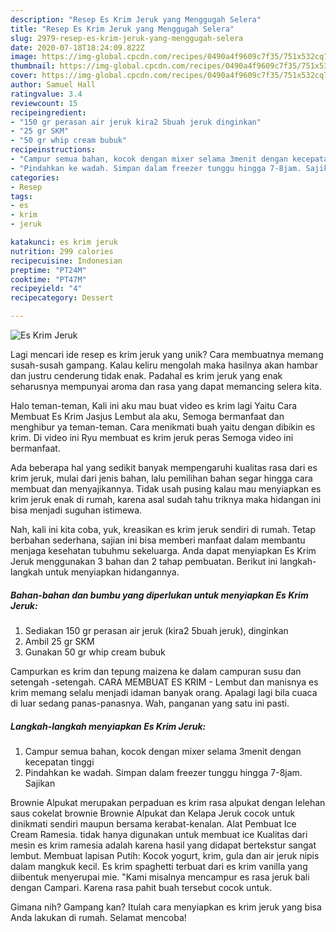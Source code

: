 ```yaml
---
description: "Resep Es Krim Jeruk yang Menggugah Selera"
title: "Resep Es Krim Jeruk yang Menggugah Selera"
slug: 2979-resep-es-krim-jeruk-yang-menggugah-selera
date: 2020-07-18T18:24:09.822Z
image: https://img-global.cpcdn.com/recipes/0490a4f9609c7f35/751x532cq70/es-krim-jeruk-foto-resep-utama.jpg
thumbnail: https://img-global.cpcdn.com/recipes/0490a4f9609c7f35/751x532cq70/es-krim-jeruk-foto-resep-utama.jpg
cover: https://img-global.cpcdn.com/recipes/0490a4f9609c7f35/751x532cq70/es-krim-jeruk-foto-resep-utama.jpg
author: Samuel Hall
ratingvalue: 3.4
reviewcount: 15
recipeingredient:
- "150 gr perasan air jeruk kira2 5buah jeruk dinginkan"
- "25 gr SKM"
- "50 gr whip cream bubuk"
recipeinstructions:
- "Campur semua bahan, kocok dengan mixer selama 3menit dengan kecepatan tinggi"
- "Pindahkan ke wadah. Simpan dalam freezer tunggu hingga 7-8jam. Sajikan"
categories:
- Resep
tags:
- es
- krim
- jeruk

katakunci: es krim jeruk 
nutrition: 299 calories
recipecuisine: Indonesian
preptime: "PT24M"
cooktime: "PT47M"
recipeyield: "4"
recipecategory: Dessert

---
```



![Es Krim Jeruk](https://img-global.cpcdn.com/recipes/0490a4f9609c7f35/751x532cq70/es-krim-jeruk-foto-resep-utama.jpg)

Lagi mencari ide resep es krim jeruk yang unik? Cara membuatnya memang susah-susah gampang. Kalau keliru mengolah maka hasilnya akan hambar dan justru cenderung tidak enak. Padahal es krim jeruk yang enak seharusnya mempunyai aroma dan rasa yang dapat memancing selera kita.

Halo teman-teman, Kali ini aku mau buat video es krim lagi Yaitu Cara Membuat Es Krim Jasjus Lembut ala aku, Semoga bermanfaat dan menghibur ya teman-teman. Cara menikmati buah yaitu dengan dibikin es krim. Di video ini Ryu membuat es krim jeruk peras Semoga video ini bermanfaat.

Ada beberapa hal yang sedikit banyak mempengaruhi kualitas rasa dari es krim jeruk, mulai dari jenis bahan, lalu pemilihan bahan segar hingga cara membuat dan menyajikannya. Tidak usah pusing kalau mau menyiapkan es krim jeruk enak di rumah, karena asal sudah tahu triknya maka hidangan ini bisa menjadi suguhan istimewa.


Nah, kali ini kita coba, yuk, kreasikan es krim jeruk sendiri di rumah. Tetap berbahan sederhana, sajian ini bisa memberi manfaat dalam membantu menjaga kesehatan tubuhmu sekeluarga. Anda dapat menyiapkan Es Krim Jeruk menggunakan 3 bahan dan 2 tahap pembuatan. Berikut ini langkah-langkah untuk menyiapkan hidangannya.

<!--inarticleads1-->

##### Bahan-bahan dan bumbu yang diperlukan untuk menyiapkan Es Krim Jeruk:

1. Sediakan 150 gr perasan air jeruk (kira2 5buah jeruk), dinginkan
1. Ambil 25 gr SKM
1. Gunakan 50 gr whip cream bubuk


Campurkan es krim dan tepung maizena ke dalam campuran susu dan setengah -setengah. CARA MEMBUAT ES KRIM - Lembut dan manisnya es krim memang selalu menjadi idaman banyak orang. Apalagi lagi bila cuaca di luar sedang panas-panasnya. Wah, panganan yang satu ini pasti. 

<!--inarticleads2-->

##### Langkah-langkah menyiapkan Es Krim Jeruk:

1. Campur semua bahan, kocok dengan mixer selama 3menit dengan kecepatan tinggi
1. Pindahkan ke wadah. Simpan dalam freezer tunggu hingga 7-8jam. Sajikan


Brownie Alpukat merupakan perpaduan es krim rasa alpukat dengan lelehan saus cokelat brownie Brownie Alpukat dan Kelapa Jeruk cocok untuk dinikmati sendiri maupun bersama kerabat-kenalan. Alat Pembuat Ice Cream Ramesia. tidak hanya digunakan untuk membuat ice Kualitas dari mesin es krim ramesia adalah karena hasil yang didapat bertekstur sangat lembut. Membuat lapisan Putih: Kocok yogurt, krim, gula dan air jeruk nipis dalam mangkuk kecil. Es krim spaghetti terbuat dari es krim vanilla yang diibentuk menyerupai mie. &#34;Kami misalnya mencampur es rasa jeruk bali dengan Campari. Karena rasa pahit buah tersebut cocok untuk. 

Gimana nih? Gampang kan? Itulah cara menyiapkan es krim jeruk yang bisa Anda lakukan di rumah. Selamat mencoba!
